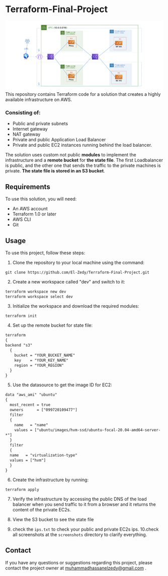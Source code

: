 # Terraform-Final-Project
![Alt Text](https://github.com/El-Zedy/Terraform-Final-Project/blob/main/screenshots/infrastructure.png)
This repository contains Terraform code for a solution that creates a highly available infrastructure on AWS.

### Consisting of:
- Public and private subnets
- Internet gateway
- NAT gateway
- Private and public Application Load Balancer 
- Private and public EC2 instances running behind the load balancer.

The solution uses custom not public **modules** to implement the infrastructure and a **remote bucket** for **the state file**. The first Loadbalancer is public, and the other one that sends the traffic to the private machines is private. **The state file is stored in an S3 bucket**.

## Requirements
To use this solution, you will need:

  - An AWS account
  - Terraform 1.0 or later
  - AWS CLI
  - Git
  
  ## Usage
  To use this project, follow these steps:
  1. Clone the repository to your local machine using the command:
 
    git clone https://github.com/El-Zedy/Terraform-Final-Project.git
  2. Create a new workspace called "dev" and switch to it:
    
    terraform workspace new dev
    terraform workspace select dev
  3. Initialize the workspace and download the required modules:
  
    terraform init
  4. Set up the remote bucket for state file:
    
    terraform 
    {
    backend "s3"
      {
        bucket = "YOUR_BUCKET_NAME"
        key    = "YOUR_KEY_NAME"
        region = "YOUR_REGION"
      }
    }
  5. Use the datasource to get the image ID for EC2:
  
    data "aws_ami" "ubuntu"
    {
      most_recent = true
      owners      = ["099720109477"]
      filter 
      {
        name   = "name"
        values = ["ubuntu/images/hvm-ssd/ubuntu-focal-20.04-amd64-server-*"]
      }
      filter
      {
      name   = "virtualization-type"
      values = ["hvm"]
      }
    }
  6. Create the infrastructure by running:
  
    terraform apply
  7. Verify the infrastructure by accessing the public DNS of the load balancer when you send traffic to it from a browser and it returns the content of the private EC2s.
  
  8. View the S3 bucket to see the state file
  
  9. check the `ips.txt` to check your public and private EC2s ips.
  10.check all screenshots at the `screenshots` directory to clarify everything.
  
## Contact
If you have any questions or suggestions regarding this project, please contact the project owner at muhammadhassanelzedy@gmail.com .




